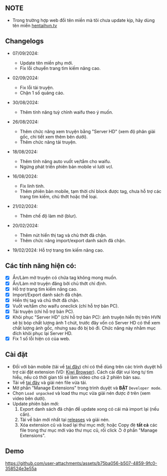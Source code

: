 ## NOTE

- Trong trường hợp web đổi tên miền mà tôi chưa update kịp, hãy dùng tên miền [hentaihvn.tv](https://hentaihvn.tv/)

## Changelogs

- 07/09/2024:

  - Update tên miền phụ mới.
  - Fix lỗi chuyển trang tìm kiếm nâng cao.

- 02/09/2024:

  - Fix lỗi tải truyện.
  - Chặn 1 số quảng cáo.

- 30/08/2024:

  - Thêm tính năng tuỳ chỉnh waifu theo ý muốn.

- 26/08/2024:

  - Thêm chức năng xem truyện bằng "Server HD" (xem độ phân giải gốc, chi tiết xem thêm bên dưới).
  - Thêm chức năng tải truyện.

- 18/08/2024:

  - Thêm tính năng auto vuốt ve/tắm cho waifu.
  - Ngừng phát triển phiên bản mobile vì lười vcl.

- 16/08/2024:

  - Fix linh tinh.
  - Thêm phiên bản mobile, tạm thời chỉ block được tag, chưa hỗ trợ các trang tìm kiếm, chủ thớt hoặc thể loại.

- 21/02/2024:
  - Thêm chế độ làm mờ (blur).
- 20/02/2024:
  - Thêm nút hiển thị tag và chủ thớt đã chặn.
  - Thêm chức năng import/export danh sách đã chặn.
- 19/02/2024: Hỗ trợ trang tìm kiếm nâng cao.

## Các tính năng hiện có:

- [x] Ẩn/Làm mờ truyện có chứa tag không mong muốn.
- [x] Ẩn/Làm mờ truyện đăng bởi chủ thớt chỉ định.
- [x] Hỗ trợ trang tìm kiếm nâng cao.
- [x] Import/Export danh sách đã chặn.
- [x] Hiển thị tag và chủ thớt đã chặn.
- [x] Vuốt ve/tắm cho waifu oneclick (chỉ hỗ trợ bản PC).
- [x] Tải truyện (chỉ hỗ trợ bản PC).
- [x] Khôi phục "Server HD" (chỉ hỗ trợ bản PC): ảnh truyện hiển thị trên HVN sẽ bị bóp chất lượng ảnh 1 chút, trước đây vốn có Server HD có thể xem chất lượng ảnh gốc, nhưng sau đó bị bỏ đi. Chức năng này nhằm mục đích khôi phục lại Server HD.
- [x] Fix 1 số lỗi hiện có của web.

## Cài đặt

- Đối với bản mobile (tải về [tại đây](https://github.com/TNTKien/HVN-Blocker/releases/tag/v1.5.1-mobile)) chỉ có thể dùng trên các trình duyệt hỗ trợ cài đặt extension (VD: [Kiwi Browser](https://play.google.com/store/apps/details?id=com.kiwibrowser.browser)). Cách cài đặt vui lòng tự tìm hiểu, nếu có thời gian tôi sẽ làm video cho cả 2 phiên bản sau.
- Tải về [tại đây](https://github.com/TNTKien/HVN-Blocker/releases) và giải nén file vừa tải.
- Mở phần "Manage Extensions" trong trình duyệt và **BẬT** `Developer mode`.
- Chọn `Load unpacked` và load thu mục vừa giải nén được ở trên (xem video bên dưới).
- Update phiên bản mới:
  1. Export danh sách đã chặn để update xong có cái mà import lại (nếu cần).
  2. Tải về bản mới nhất tại [releases](https://github.com/TNTKien/HVN-Blocker/releases) và giải nén.
  3. Xóa extension cũ và load lại thư mục mới; hoặc Copy đè **tất cả** các file trong thư mục mới vào thư mục cũ, rồi click ↺ ở phần "Manage Extensions".

## Demo

https://github.com/user-attachments/assets/b75ba056-b507-4859-9fc0-358524e3e55a
